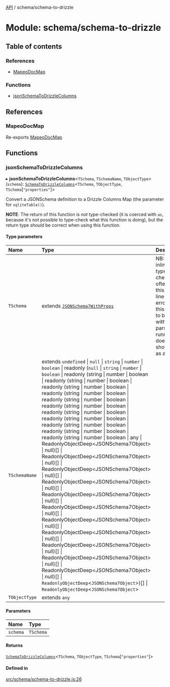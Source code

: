 [API](../README.md) / schema/schema-to-drizzle

# Module: schema/schema-to-drizzle

## Table of contents

### References

- [MapeoDocMap](schema_schema_to_drizzle.md#mapeodocmap)

### Functions

- [jsonSchemaToDrizzleColumns](schema_schema_to_drizzle.md#jsonschematodrizzlecolumns)

## References

### MapeoDocMap

Re-exports [MapeoDocMap](datatype.md#mapeodocmap)

## Functions

### jsonSchemaToDrizzleColumns

▸ **jsonSchemaToDrizzleColumns**\<`TSchema`, `TSchemaName`, `TObjectType`\>(`schema`): [`SchemaToDrizzleColumns`](schema_types.md#schematodrizzlecolumns)\<`TSchema`, `TObjectType`, `TSchema`[``"properties"``]\>

Convert a JSONSchema definition to a Drizzle Columns Map (the parameter for
`sqliteTable()`).

**NOTE**: The return of this function is _not_ type-checked (it is coerced with
`as`, because it's not possible to type-check what this function is doing), but
the return type _should_ be correct when using this function.

#### Type parameters

| Name | Type | Description |
| :------ | :------ | :------ |
| `TSchema` | extends [`JSONSchema7WithProps`](schema_types.md#jsonschema7withprops) | NB: The inline typescript checker often marks this next line as an error, but this seems to be a bug with JSDoc parsing - running `tsc` does not show this as an error. |
| `TSchemaName` | extends `undefined` \| ``null`` \| `string` \| `number` \| `boolean` \| readonly (``null`` \| `string` \| `number` \| `boolean` \| readonly (string \| number \| boolean \| readonly (string \| number \| boolean \| readonly (string \| number \| boolean \| readonly (string \| number \| boolean \| readonly (string \| number \| boolean \| readonly (string \| number \| boolean \| readonly (string \| number \| boolean \| readonly (string \| number \| boolean \| readonly (string \| number \| boolean \| readonly (string \| number \| boolean \| readonly (string \| number \| boolean \| any \| ReadonlyObjectDeep\<JSONSchema7Object\> \| null)[] \| ReadonlyObjectDeep\<JSONSchema7Object\> \| null)[] \| ReadonlyObjectDeep\<JSONSchema7Object\> \| null)[] \| ReadonlyObjectDeep\<JSONSchema7Object\> \| null)[] \| ReadonlyObjectDeep\<JSONSchema7Object\> \| null)[] \| ReadonlyObjectDeep\<JSONSchema7Object\> \| null)[] \| ReadonlyObjectDeep\<JSONSchema7Object\> \| null)[] \| ReadonlyObjectDeep\<JSONSchema7Object\> \| null)[] \| ReadonlyObjectDeep\<JSONSchema7Object\> \| null)[] \| ReadonlyObjectDeep\<JSONSchema7Object\> \| null)[] \| ReadonlyObjectDeep\<JSONSchema7Object\> \| null)[] \| `ReadonlyObjectDeep`\<`JSONSchema7Object`\>)[] \| `ReadonlyObjectDeep`\<`JSONSchema7Object`\> |  |
| `TObjectType` | extends `any` |  |

#### Parameters

| Name | Type |
| :------ | :------ |
| `schema` | `TSchema` |

#### Returns

[`SchemaToDrizzleColumns`](schema_types.md#schematodrizzlecolumns)\<`TSchema`, `TObjectType`, `TSchema`[``"properties"``]\>

#### Defined in

[src/schema/schema-to-drizzle.js:26](https://github.com/digidem/mapeo-core-next/blob/53dc843a45bb963f7a880f5f7973107d5b1fb99c/src/schema/schema-to-drizzle.js#L26)
